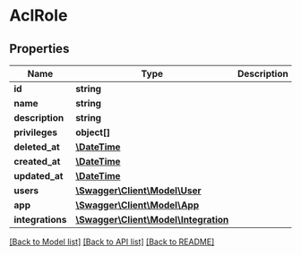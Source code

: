 # AclRole

## Properties
Name | Type | Description | Notes
------------ | ------------- | ------------- | -------------
**id** | **string** |  | [optional] 
**name** | **string** |  | 
**description** | **string** |  | [optional] 
**privileges** | **object[]** |  | 
**deleted_at** | [**\DateTime**](\DateTime.md) |  | [optional] 
**created_at** | [**\DateTime**](\DateTime.md) |  | 
**updated_at** | [**\DateTime**](\DateTime.md) |  | [optional] 
**users** | [**\Swagger\Client\Model\User**](User.md) |  | [optional] 
**app** | [**\Swagger\Client\Model\App**](App.md) |  | [optional] 
**integrations** | [**\Swagger\Client\Model\Integration**](Integration.md) |  | [optional] 

[[Back to Model list]](../../README.md#documentation-for-models) [[Back to API list]](../../README.md#documentation-for-api-endpoints) [[Back to README]](../../README.md)

